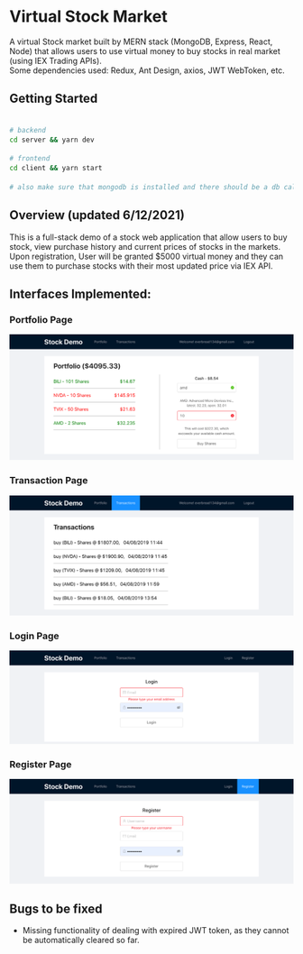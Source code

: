 # Virtual Stock Market

A virtual Stock market built by MERN stack (MongoDB, Express, React, Node) that allows users to use virtual money to buy stocks in real market (using IEX Trading APIs).<br>
Some dependencies used: Redux, Ant Design, axios, JWT WebToken, etc.

<!-- #### Online Demo https://virtual-stock-demo.herokuapp.com/ -->

## Getting Started
```bash

# backend
cd server && yarn dev

# frontend
cd client && yarn start 

# also make sure that mongodb is installed and there should be a db called ttp-test

```

## Overview (updated 6/12/2021)

This is a full-stack demo of a stock web application that allow users to buy stock, view purchase history and current prices of stocks in the markets. Upon registration, User will be granted $5000 virtual money and they can use them to purchase stocks with their most updated price via IEX API.

## Interfaces Implemented:

### Portfolio Page
![portfolio](https://github.com/shiv/Virtual-Stock-Market/blob/master/assets/portfolio.png)

### Transaction Page
![Transactions](https://github.com/shiv/Virtual-Stock-Market/blob/master/assets/transactions.png)

### Login Page
![Login](https://github.com/shiv/Virtual-Stock-Market/blob/master/assets/login.png)

### Register Page
![Register](https://github.com/shiv/Virtual-Stock-Market/blob/master/assets/register.png)

## Bugs to be fixed
 - Missing functionality of dealing with expired JWT token, as they cannot be automatically cleared so far.
